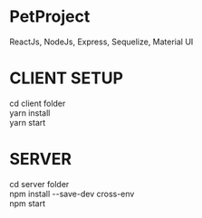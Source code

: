 # PetProject
ReactJs, NodeJs, Express, Sequelize, Material UI

# CLIENT SETUP
cd client folder <br />
yarn install <br />
yarn start <br />

# SERVER
cd server folder  <br />
npm install --save-dev cross-env <br />
npm start <br />
